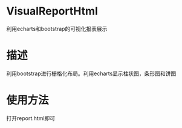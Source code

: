 # VisualReportHtml
利用echarts和bootstrap的可视化报表展示
# 描述
利用bootstrap进行栅格化布局。利用echarts显示柱状图，条形图和饼图
# 使用方法
打开report.html即可
